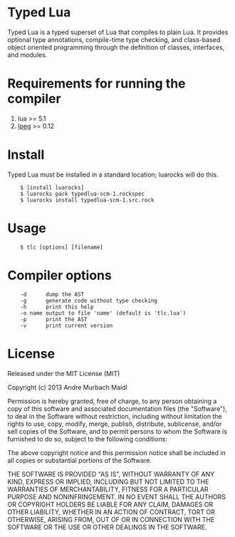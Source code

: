 # Typed Lua

Typed Lua is a typed superset of Lua that compiles to plain Lua.
It provides optional type annotations, compile-time type checking, and
class-based object oriented programming through the definition of classes,
interfaces, and modules.

# Requirements for running the compiler

1. lua >= 5.1
1. [lpeg](http://www.inf.puc-rio.br/%7Eroberto/lpeg/) >= 0.12

# Install

Typed Lua must be installed in a standard location; luarocks will do this.

        $ [install luarocks]
        $ luarocks pack typedlua-scm-1.rockspec
        $ luarocks install typedlua-scm-1.src.rock

# Usage

        $ tlc [options] [filename]

# Compiler options

        -d      dump the AST
        -g      generate code without type checking
        -h      print this help
        -o name output to file 'name' (default is 'tlc.lua')
        -p      print the AST
        -v      print current version

# License

Released under the MIT License (MIT)

Copyright (c) 2013 Andre Murbach Maidl

Permission is hereby granted, free of charge, to any person obtaining a copy of
this software and associated documentation files (the "Software"), to deal in
the Software without restriction, including without limitation the rights to
use, copy, modify, merge, publish, distribute, sublicense, and/or sell copies of
the Software, and to permit persons to whom the Software is furnished to do so,
subject to the following conditions:

The above copyright notice and this permission notice shall be included in all
copies or substantial portions of the Software.

THE SOFTWARE IS PROVIDED "AS IS", WITHOUT WARRANTY OF ANY KIND, EXPRESS OR
IMPLIED, INCLUDING BUT NOT LIMITED TO THE WARRANTIES OF MERCHANTABILITY, FITNESS
FOR A PARTICULAR PURPOSE AND NONINFRINGEMENT. IN NO EVENT SHALL THE AUTHORS OR
COPYRIGHT HOLDERS BE LIABLE FOR ANY CLAIM, DAMAGES OR OTHER LIABILITY, WHETHER
IN AN ACTION OF CONTRACT, TORT OR OTHERWISE, ARISING FROM, OUT OF OR IN
CONNECTION WITH THE SOFTWARE OR THE USE OR OTHER DEALINGS IN THE SOFTWARE.

